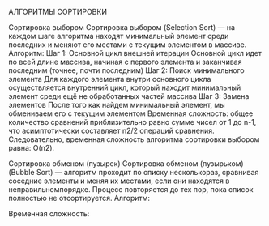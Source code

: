 АЛГОРИТМЫ СОРТИРОВКИ

Сортировка выбором
Сортировка выбором (Selection Sort) — на каждом шаге алгоритма находят минимальный элемент среди последних и меняют его местами с текущим элементом в массиве.
Алгоритм:
Шаг 1: Основной цикл внешней итерации
Основной цикл идет по всей длине массива, начиная с первого элемента и заканчивая последним (точнее, почти последним)
Шаг 2: Поиск минимального элемента
Для каждого элемента внутри основного цикла осуществляется внутренний цикл, который находит минимальный элемент среди ещё не обработанных частей массива
Шаг 3: Замена элементов
После того как найдем минимальный элемент, мы обмениваем его с текущим элементом
Временная сложность:  общее количество сравнений приблизительно равно сумме чисел от 1 до n-1, что асимптотически составляет n2/2 операций сравнения.
Следовательно, временная сложность алгоритма сортировки выбором равна: O(n2).

Сортировка обменом (пузырек)
Сортировка обменом (пузырьком) (Bubble Sort) — алгоритм проходит по списку несколькораз, сравнивая соседние элементы и меняя их местами, если они находятся в неправильномпорядке. Процесс повторяется до тех пор, пока список полностью не отсортируется.
Алгоритм:

Временная сложность: 
